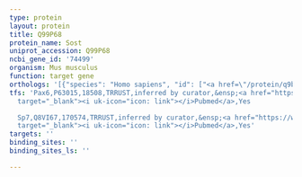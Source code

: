 ```yaml
---
type: protein
layout: protein
title: Q99P68
protein_name: Sost
uniprot_accession: Q99P68
ncbi_gene_id: '74499'
organism: Mus musculus
function: target gene
orthologs: '[{"species": "Homo sapiens", "id": ["<a href=\"/protein/q9bqb4\">Q9BQB4</a>"]}, {"species": "Rattus norvegicus", "id": ["Q99P67"]}]'
tfs: 'Pax6,P63015,18508,TRRUST,inferred by curator,&ensp;<a href="https://www.ncbi.nlm.nih.gov/pubmed/?term=29087512%5Buid%5D+OR+23529217%5Buid%5D"
  target="_blank"><i uk-icon="icon: link"></i>Pubmed</a>,Yes

  Sp7,Q8VI67,170574,TRRUST,inferred by curator,&ensp;<a href="https://www.ncbi.nlm.nih.gov/pubmed/?term=20816666%5Buid%5D+OR+29087512%5Buid%5D"
  target="_blank"><i uk-icon="icon: link"></i>Pubmed</a>,Yes'
targets: ''
binding_sites: ''
binding_sites_ls: ''

---
```

